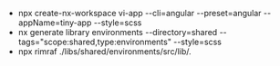 - npx create-nx-workspace vi-app --cli=angular --preset=angular --appName=tiny-app --style=scss
- nx generate library environments --directory=shared --tags="scope:shared,type:environments" --style=scss
- npx rimraf ./libs/shared/environments/src/lib/_._
